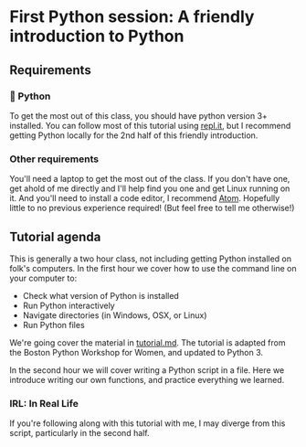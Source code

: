 # First Python session: A friendly introduction to Python
## Requirements
### 🐍 Python
To get the most out of this class, you should have python version 3+ installed.
You can follow most of this tutorial using [repl.it](https://repl.it/languages/python3),
but I recommend getting Python locally for the 2nd half of this friendly introduction.

### Other requirements
You'll need a laptop to get the most out of the class.
If you don't have one, get ahold of me directly and I'll help find you one and get Linux running on it.
And you'll need to install a code editor, I recommend [Atom](atom.io).
Hopefully little to no previous experience required!
(But feel free to tell me otherwise!)

## Tutorial agenda
This is generally a two hour class, not including getting Python installed on folk's computers.
In the first hour we cover how to use the command line on your computer to:
- Check what version of Python is installed
- Run Python interactively
- Navigate directories (in Windows, OSX, or Linux)
- Run Python files

We're going cover the material in [tutorial.md](00_friendly_introduction/tutorial.md).
The tutorial is adapted from the Boston Python Workshop for Women, and updated to Python 3.

In the second hour we will cover writing a Python script in a file.
Here we introduce writing our own functions, and practice everything we learned.


### IRL: In Real Life
If you're following along with this tutorial with me,
I may diverge from this script, particularly in the second half.
